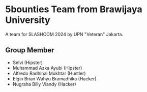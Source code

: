 # 5bounties Team from Brawijaya University
A team for SLASHCOM 2024 by UPN "Veteran" Jakarta.

## Group Member
- Selvi (Hipster)
- Muhammad Azka Ayubi (Hipster)
- Alfredo Radhinal Mukhtar (Hustler)
- Elgin Brian Wahyu Bramadhika (Hacker)
- Nugraha Billy Viandy (Hacker)

